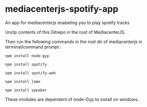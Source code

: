 mediacenterjs-spotify-app
=========================

An app for mediacenterjs enabeling you to play spotify tracks

Unzip contents of this Gitrepo in the root of MediacenterJS.

Then run the following commands in the root dir of mediacenterjs in terminal/command prompt :

    npm install node-gyp
  
    npm install spotify
  
    npm install spotify-web
  
    npm install lame
  
    npm install speaker
  
These modules are dependent of node-Gyp to install on windows.
